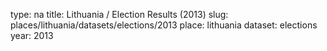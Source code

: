 type: na
title: Lithuania / Election Results (2013)
slug: places/lithuania/datasets/elections/2013
place: lithuania
dataset: elections
year: 2013
